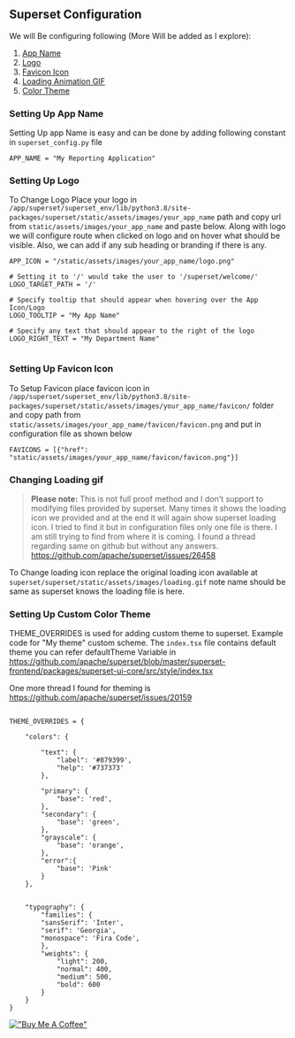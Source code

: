 ## Superset Configuration 


We will Be configuring following (More Will be added as I explore):
1.  [App Name](#setting-up-app-name)
1.  [Logo](#setting-up-logo)
1.  [Favicon Icon](#setting-up-favicon-icon)
1.  [Loading Animation GIF](#setting-up-favicon-icon)
1.  [Color Theme](#setting-up-custom-color-theme)


### Setting Up App Name
Setting Up app Name is easy and can be done by adding following constant in `superset_config.py` file

```
APP_NAME = "My Reporting Application"
```


### Setting Up Logo
To Change Logo Place your logo in `/app/superset/superset_env/lib/python3.8/site-packages/superset/static/assets/images/your_app_name` path and copy url from `static/assets/images/your_app_name` and paste below. Along with logo we will configure route when clicked on logo and on hover what should be visible. Also, we can add if any sub heading or branding if there is any.

```
APP_ICON = "/static/assets/images/your_app_name/logo.png"

# Setting it to '/' would take the user to '/superset/welcome/'
LOGO_TARGET_PATH = '/'

# Specify tooltip that should appear when hovering over the App Icon/Logo
LOGO_TOOLTIP = "My App Name"

# Specify any text that should appear to the right of the logo
LOGO_RIGHT_TEXT = "My Department Name"


```


### Setting Up Favicon Icon
To Setup Favicon place favicon icon in `/app/superset/superset_env/lib/python3.8/site-packages/superset/static/assets/images/your_app_name/favicon/` folder and copy path from `static/assets/images/your_app_name/favicon/favicon.png` and put in configuration file as shown below
 
```
FAVICONS = [{"href": "static/assets/images/your_app_name/favicon/favicon.png"}]
```

### Changing Loading gif
> **Please note:**  This is not full proof method and I don't support to modifying files provided by superset. Many times it shows the loading icon we provided and at the end it will again show superset loading icon. I tried to find it but in configuration files only one file is there. I am still trying to find from where it is coming. I found a thread regarding same on github but without any answers. https://github.com/apache/superset/issues/26458

To Change loading icon replace the original loading icon available at `superset/superset/static/assets/images/loading.gif` note name should be same as superset knows the loading file is here.


### Setting Up Custom Color Theme

THEME_OVERRIDES is used for adding custom theme to superset. Example code for "My theme" custom scheme.
The `index.tsx` file contains default theme you can refer defaultTheme Variable in https://github.com/apache/superset/blob/master/superset-frontend/packages/superset-ui-core/src/style/index.tsx 

One more thread I found for theming is https://github.com/apache/superset/issues/20159

```    

THEME_OVERRIDES = {
    
    "colors": {

        "text": {
            "label": '#879399',
            "help": '#737373'
        },

        "primary": {
            "base": 'red',
        },
        "secondary": {
            "base": 'green',
        },
        "grayscale": {
            "base": 'orange',
        },
        "error":{
            "base": 'Pink'
        }
    },


    "typography": {
        "families": {
        "sansSerif": 'Inter',
        "serif": 'Georgia',
        "monospace": 'Fira Code',
        },
        "weights": {
            "light": 200,
            "normal": 400,
            "medium": 500,
            "bold": 600
        }
	}
}
```


[!["Buy Me A Coffee"](https://www.buymeacoffee.com/assets/img/custom_images/orange_img.png)](https://www.buymeacoffee.com/shantanukhond)